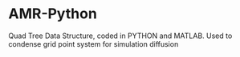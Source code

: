 # AMR-Python
Quad Tree Data Structure, coded in PYTHON and MATLAB. Used to condense grid point system for simulation diffusion
